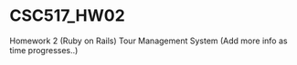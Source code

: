 # CSC517_HW02
Homework 2 (Ruby on Rails)
Tour Management System
(Add more info as time progresses..)
